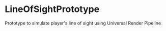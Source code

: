 # LineOfSightPrototype
Prototype to simulate player's line of sight using Universal Render Pipeline
